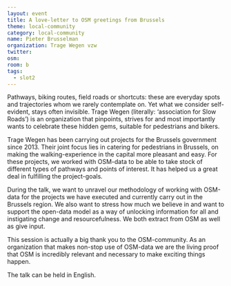 ```yaml
---
layout: event
title: A love-letter to OSM greetings from Brussels
theme: local-community
category: local-community
name: Pieter Brusselman
organization: Trage Wegen vzw
twitter:
osm:
room: b
tags:
  - slot2
---
```

Pathways, biking routes, field roads or shortcuts: these are everyday spots and trajectories whom we rarely contemplate on. Yet what we consider self-evident, stays often invisible. Trage Wegen (literally: ‘association for Slow Roads’) is an organization that pinpoints, strives for and most importantly wants to celebrate these hidden gems, suitable for pedestrians and bikers.

Trage Wegen has been carrying out projects for the Brussels government since 2013. Their joint focus lies in catering for pedestrians in Brussels, on making the walking-experience in the capital more pleasant and easy. For these projects, we worked with OSM-data to be able to take stock of different types of pathways and points of interest. It has helped us a great deal in fulfilling the project-goals.

During the talk, we want to unravel our methodology of working with OSM-data for the projects we have executed and currently carry out in the Brussels region. We also want to stress how much we believe in and want to support the open-data model as a way of unlocking information for all and instigating change and resourcefulness. We both extract from OSM as well as give input.

This session is actually a big thank you to the OSM-community. As an organization that makes non-stop use of OSM-data we are the living proof that OSM is incredibly relevant and necessary to make exciting things happen.

The talk can be held in English.
